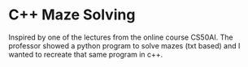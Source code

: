 # C++ Maze Solving

Inspired by one of the lectures from the online course CS50AI. The professor showed a python program to solve mazes (txt based) and I wanted to recreate that same program in c++. 